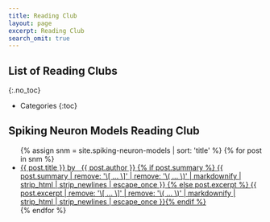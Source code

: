 ```yaml
---
title: Reading Club
layout: page
excerpt: Reading Club
search_omit: true
---
```


## List of Reading Clubs
{:.no_toc}

* Categories
{:toc}


## Spiking Neuron Models Reading Club

<ul class="post-list">
{% assign snm = site.spiking-neuron-models | sort: 'title' %}
{% for post in snm %}
  <li><article><a href="{{ site.url }}{{ post.url }}">{{ post.title }} <span class="entry-date"><time datetime="{{ post.author | date_to_xmlschema }}"> by &nbsp; {{ post.author }}</time></span>
  {% if post.summary %} <span class="excerpt">{{ post.summary | remove: '\[ ... \]' | remove: '\( ... \)' | markdownify | strip_html | strip_newlines | escape_once }}</span>
  {% else post.excerpt %} <span class="excerpt">{{ post.excerpt | remove: '\[ ... \]' | remove: '\( ... \)' | markdownify | strip_html | strip_newlines | escape_once }}</span>{% endif %}</a></article></li>
{% endfor %}
</ul>
